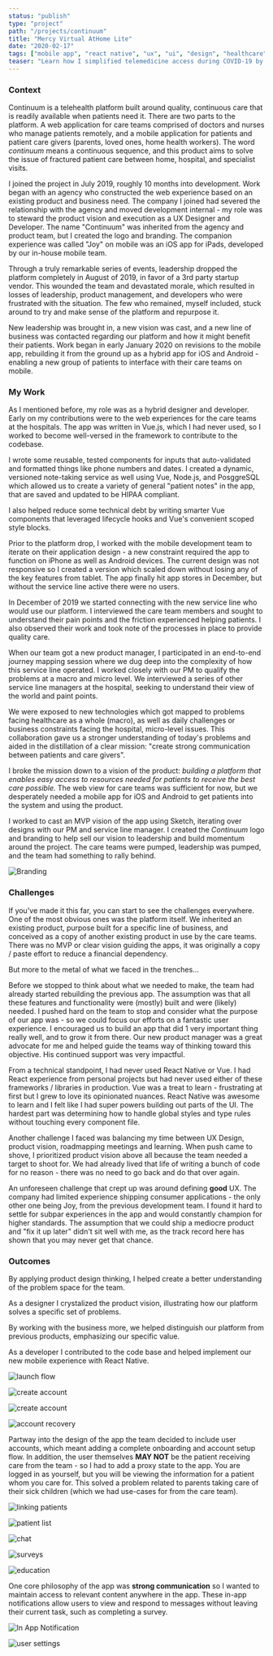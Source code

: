 ```yaml
---
status: "publish"
type: "project"
path: "/projects/continuum"
title: "Mercy Virtual AtHome Lite"
date: "2020-02-17"
tags: ["mobile app", "react native", "ux", "ui", "design", "healthcare"]
teaser: "Learn how I simplified telemedicine access during COVID-19 by designing a simple, point-to-point video solution enabling 3,000+ video visits a day."
---
```


<h3 class="txt-title">Context</h3>

Continuum is a telehealth platform built around quality, continuous care that is readily available when patients need it. There are two parts to the platform. A web application for care teams comprised of doctors and nurses who manage patients remotely, and a mobile application for patients and patient care givers (parents, loved ones, home health workers). The word _continuum_ means a continuous sequence, and this product aims to solve the issue of fractured patient care between home, hospital, and specialist visits.

I joined the project in July 2019, roughly 10 months into development. Work began with an agency who constructed the web experience based on an existing product and business need. The company I joined had severed the relationship with the agency and moved development internal - my role was to steward the product vision and execution as a UX Designer and Developer. The name "Continuum" was inherited from the agency and product team, but I created the logo and branding. The companion experience was called "Joy" on mobile was an iOS app for iPads, developed by our in-house mobile team.

Through a truly remarkable series of events, leadership dropped the platform completely in August of 2019, in favor of a 3rd party startup vendor. This wounded the team and devastated morale, which resulted in losses of leadership, product management, and developers who were frustrated with the situation. The few who remained, myself included, stuck around to try and make sense of the platform and repurpose it.

New leadership was brought in, a new vision was cast, and a new line of business was contacted regarding our platform and how it might benefit their patients. Work began in early January 2020 on revisions to the mobile app, rebuilding it from the ground up as a hybrid app for iOS and Android - enabling a new group of patients to interface with their care teams on mobile.

<h3 class="txt-title">My Work</h3>

As I mentioned before, my role was as a hybrid designer and developer. Early on my contributions were to the web experiences for the care teams at the hospitals. The app was written in Vue.js, which I had never used, so I worked to become well-versed in the framework to contribute to the codebase.

I wrote some reusable, tested components for inputs that auto-validated and formatted things like phone numbers and dates. I created a dynamic, versioned note-taking service as well using Vue, Node.js, and PosggreSQL which allowed us to create a variety of general "patient notes" in the app, that are saved and updated to be HIPAA compliant.

I also helped reduce some technical debt by writing smarter Vue components that leveraged lifecycle hooks and Vue's convenient scoped style blocks.

Prior to the platform drop, I worked with the mobile development team to iterate on their application design - a new constraint required the app to function on iPhone as well as Android devices. The current design was not responsive so I created a version which scaled down without losing any of the key features from tablet. The app finally hit app stores in December, but without the service line active there were no users.

In December of 2019 we started connecting with the new service line who would use our platform. I interviewed the care team members and sought to understand their pain points and the friction experienced helping patients. I also observed their work and took note of the processes in place to provide quality care.

When our team got a new product manager, I participated in an end-to-end journey mapping session where we dug deep into the complexity of how this service line operated. I worked closely with our PM to qualify the problems at a macro and micro level. We interviewed a series of other service line managers at the hospital, seeking to understand their view of the world and paint points.

We were exposed to new technologies which got mapped to problems facing healthcare as a whole (macro), as well as daily challenges or business constraints facing the hospital, micro-level issues. This collaboration gave us a stronger understanding of today's problems and aided in the distillation of a clear mission: "create strong communication between patients and care givers".

I broke the mission down to a vision of the product: _building a platform that enables easy access to resources needed for patients to receive the best care possible._ The web view for care teams was sufficient for now, but we desperately needed a mobile app for iOS and Android to get patients into the system and using the product.

I worked to cast an MVP vision of the app using Sketch, iterating over designs with our PM and service line manager. I created the _Continuum_ logo and branding to help sell our vision to leadership and build momentum around the project. The care teams were pumped, leadership was pumped, and the team had something to rally behind.

![Branding](/assets/continuum/00-LogoDesign.png)

<h3 class="txt-title">Challenges</h3>

If you've made it this far, you can start to see the challenges everywhere. One of the most obvious ones was the platform itself. We inherited an existing product, purpose built for a specific line of business, and conceived as a copy of another existing product in use by the care teams. There was no MVP or clear vision guiding the apps, it was originally a copy / paste effort to reduce a financial dependency.

But more to the metal of what we faced in the trenches...

Before we stopped to think about what we needed to make, the team had already started rebuilding the previous app. The assumption was that all these features and functionality were (mostly) built and were (likely) needed. I pushed hard on the team to stop and consider what the purpose of our app was - so we could focus our efforts on a fantastic user experience. I encouraged us to build an app that did 1 very important thing really well, and to grow it from there. Our new product manager was a great advocate for me and helped guide the teams way of thinking toward this objective. His continued support was very impactful.

From a technical standpoint, I had never used React Native or Vue. I had React experience from personal projects but had never used either of these frameworks / libraries in production. Vue was a treat to learn - frustrating at first but I grew to love its opinionated nuances. React Native was awesome to learn and I felt like I had super powers building out parts of the UI. The hardest part was determining how to handle global styles and type rules without touching every component file.

Another challenge I faced was balancing my time between UX Design, product vision, roadmapping meetings and learning. When push came to shove, I prioritized product vision above all because the team needed a target to shoot for. We had already lived that life of writing a bunch of code for no reason - there was no need to go back and do that over again.

An unforeseen challenge that crept up was around defining **good** UX. The company had limited experience shipping consumer applications - the only other one being Joy, from the previous development team. I found it hard to settle for subpar experiences in the app and would constantly champion for higher standards. The assumption that we could ship a mediocre product and "fix it up later" didn't sit well with me, as the track record here has shown that you may never get that chance.

<h3 class="txt-title">Outcomes</h3>

By applying product design thinking, I helped create a better understanding of the problem space for the team.

As a designer I crystalized the product vision, illustrating how our platform solves a specific set of problems.

By working with the business more, we helped distinguish our platform from previous products, emphasizing our specific value.

As a developer I contributed to the code base and helped implement our new mobile experience with React Native.

![launch flow](/assets/continuum/01-Launch.png)

![create account](/assets/continuum/02-CreateAccount1.png)

![create account](/assets/continuum/03-CreateAccount2.png)

![account recovery](/assets/continuum/04-AccountRecovery.png)

Partway into the design of the app the team decided to include user accounts, which meant adding a complete onboarding and account setup flow. In addition, the user themselves **MAY NOT** be the patient receiving care from the team - so I had to add a proxy state to the app. You are logged in as yourself, but you will be viewing the information for a patient whom you care for. This solved a problem related to parents taking care of their sick children (which we had use-cases for from the care team).

![linking patients](/assets/continuum/05-LinkingPatients.png)

![patient list](/assets/continuum/06-PatientList.png)

![chat](/assets/continuum/07-CareTeamChat.png)

![surveys](/assets/continuum/08-Surveys.png)

![education](/assets/continuum/09-Education.png)

One core philosophy of the app was **strong communication** so I wanted to maintain access to relevant content anywhere in the app. These in-app notifications allow users to view and respond to messages without leaving their current task, such as completing a survey.

![In App Notification](/assets/continuum/10-InAppNotifications.png)

![user settings](/assets/continuum/11-UserSettings.png)

